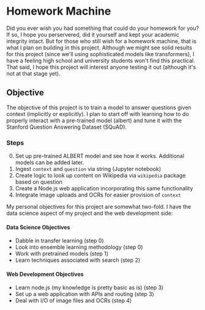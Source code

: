 # Homework Machine
Did you ever wish you had something that could do your homework for you? If so, I hope you perservered, did it yourself and kept your academic integrity intact. But for those who still wish for a homework machine, that is what I plan on building in this project. Although we might see solid results for this project (since we'll using sophisticated models like transformers), I have a feeling high school and university students won't find this practical. That said, I hope this project will interest anyone testing it out (although it's not at that stage yet).

## Objective
The objective of this project is to train a model to answer questions given context (implicitly or explicitly). I plan to start off with learning how to do properly interact with a pre-trained model (albert) and tune it with the Stanford Question Answering Dataset (SQuAD). 

### Steps
0. Set up pre-trained ALBERT model and see how it works. Additional models can be added later.
1. Ingest `context` and `question` via string (Jupyter notebook)
2. Create logic to look up content on Wikipedia via `wikipedia` package based on question
3. Create a Node.js web application incorporating this same functionality
4. Integrate image uploads and OCRs for easier provision of `context` 

My personal objectives for this project are somewhat two-fold. I have the data science aspect of my project and the web development side:

#### Data Science Objectives
* Dabble in transfer learning (step 0)
* Look into ensemble learning methodology (step 0)
* Work with pretrained models (step 1)
* Learn techniques associated with search (step 2)

#### Web Development Objectives
* Learn node.js (my knowledge is pretty basic as is) (step 3)
* Set up a web application with APIs and routing (step 3)
* Deal with I/O of image files and OCRs (step 4)


